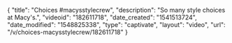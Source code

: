 {
    "title": "Choices #macysstylecrew",
    "description": "So many style choices at Macy's.",
    "videoid": "182611718",
    "date_created": "1541513724",
    "date_modified": "1548825338",
    "type": "captivate",
    "layout": "video",
    "url": "\/v\/choices-macysstylecrew\/182611718"
}